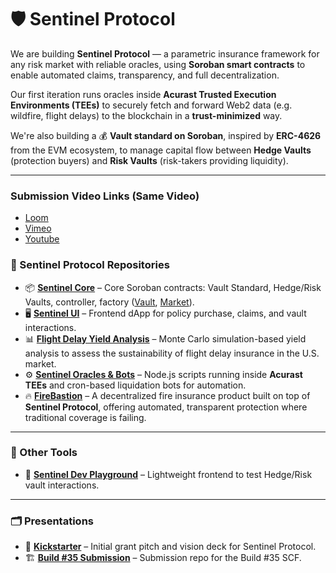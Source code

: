 # 🛡️ Sentinel Protocol

We are building **Sentinel Protocol** — a parametric insurance framework for any risk market with reliable oracles, using **Soroban smart contracts** to enable automated claims, transparency, and full decentralization.

Our first iteration runs oracles inside **Acurast Trusted Execution Environments (TEEs)** to securely fetch and forward Web2 data (e.g. wildfire, flight delays) to the blockchain in a **trust-minimized** way.

We're also building a 💰 **Vault standard on Soroban**, inspired by **ERC-4626** from the EVM ecosystem, to manage capital flow between **Hedge Vaults** (protection buyers) and **Risk Vaults** (risk-takers providing liquidity).

---
### Submission Video Links (Same Video)
 - [Loom](https://www.loom.com/share/a926c77762ed46669a0fa29b65a2c4ef?sid=b2456589-db6d-457d-b4b9-49569ea7fce7)
 - [Vimeo](https://vimeo.com/1075023384)
 - [Youtube](https://youtu.be/7APYa37jIIc)


### 🔗 Sentinel Protocol Repositories

- 📦 **[Sentinel Core](https://github.com/SentinelFi/soroban_vault)** – Core Soroban contracts: Vault Standard, Hedge/Risk Vaults, controller, factory ([Vault](https://github.com/SentinelFi/soroban_vault/blob/main/soroban-4626/contracts/vault/src/vault.rs), [Market](https://github.com/SentinelFi/soroban_vault/blob/main/soroban-4626/contracts/market/src/market.rs)).
- 🖥️ **[Sentinel UI](https://github.com/jsmaxi/sentinel-protocol-frontend)** – Frontend dApp for policy purchase, claims, and vault interactions.
- 📊 **[Flight Delay Yield Analysis](https://github.com/SentinelFi/yield_analysis)** – Monte Carlo simulation-based yield analysis to assess the sustainability of flight delay insurance in the U.S. market.
- ⚙️ **[Sentinel Oracles & Bots](https://github.com/SentinelFi/sentinel-scripts)** – Node.js scripts running inside **Acurast TEEs** and cron-based liquidation bots for automation.
- 🔥 **[FireBastion](https://github.com/SentinelFi/insurance_fire)** – A decentralized fire insurance product built on top of **Sentinel Protocol**, offering automated, transparent protection where traditional coverage is failing. 

---

### 🧰 Other Tools

- 🧪 **[Sentinel Dev Playground](https://github.com/SentinelFi/sentinel_dev_playground)** – Lightweight frontend to test Hedge/Risk vault interactions.

---

### 🗂️ Presentations

- 🚀 **[Kickstarter](https://github.com/SentinelFi/SentinelFi)** – Initial grant pitch and vision deck for Sentinel Protocol.
- 🏗️ **[Build #35 Submission](https://github.com/SentinelFi/build_35_submission)** – Submission repo for the Build #35 SCF.
